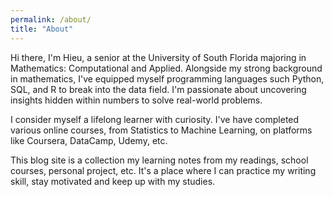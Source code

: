 ```yaml
---
permalink: /about/
title: "About"
---
```


Hi there, I'm Hieu, a senior at the University of South Florida majoring in Mathematics: Computational and Applied. Alongside my strong background in mathematics, I've equipped myself programming languages such Python, SQL, and R to break into the data field. I'm passionate about uncovering insights hidden within numbers to solve real-world problems.

I consider myself a lifelong learner with curiosity. I've have completed various online courses, from Statistics to Machine Learning, on platforms like Coursera, DataCamp, Udemy, etc.

This blog site is a collection my learning notes from my readings, school courses, personal project, etc. It's a place where I can practice my writing skill, stay motivated and keep up with my studies. 